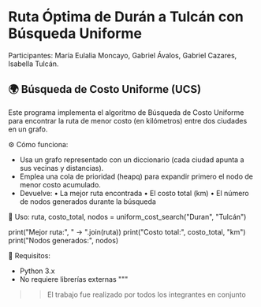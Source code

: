 # Ruta Óptima de Durán a Tulcán con Búsqueda Uniforme 

Participantes: María Eulalia Moncayo, Gabriel Ávalos, Gabriel Cazares, Isabella Tulcán.

## 🌍 Búsqueda de Costo Uniforme (UCS)


Este programa implementa el algoritmo de Búsqueda de Costo Uniforme para encontrar 
la ruta de menor costo (en kilómetros) entre dos ciudades en un grafo.

⚙️ Cómo funciona:
- Usa un grafo representado con un diccionario (cada ciudad apunta a sus vecinas y distancias).
- Emplea una cola de prioridad (heapq) para expandir primero el nodo de menor costo acumulado.
- Devuelve:
    • La mejor ruta encontrada
    • El costo total (km)
    • El número de nodos generados durante la búsqueda

📌 Uso:
ruta, costo_total, nodos = uniform_cost_search("Duran", "Tulcán")

print("Mejor ruta:", " → ".join(ruta))
print("Costo total:", costo_total, "km")
print("Nodos generados:", nodos)

🚀 Requisitos:
- Python 3.x
- No requiere librerías externas
"""

>> El trabajo fue realizado por todos los integrantes en conjunto
